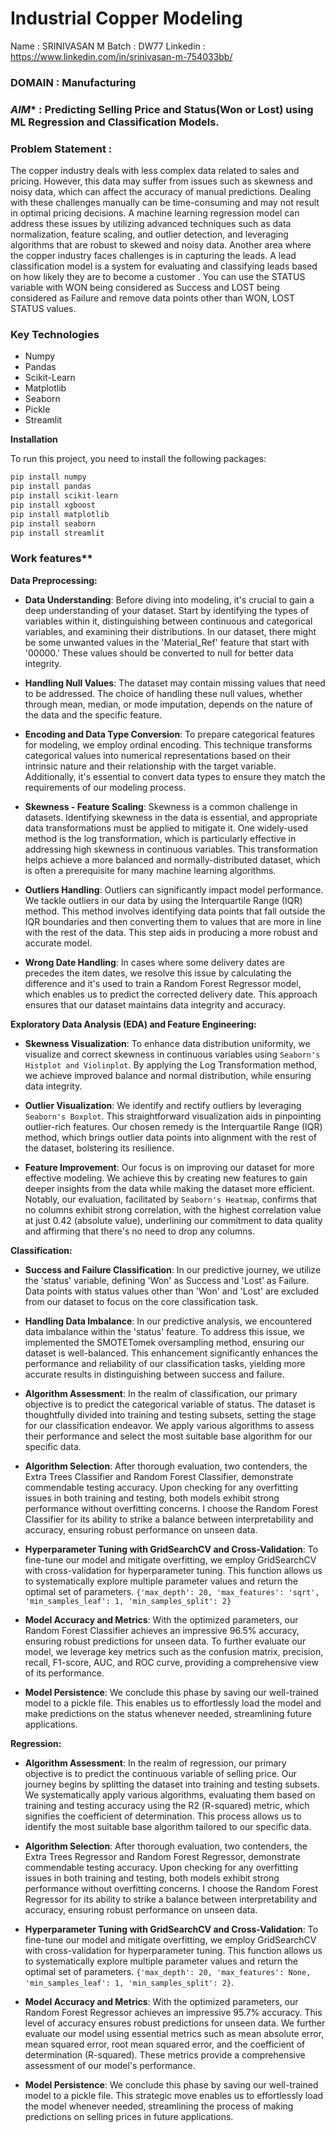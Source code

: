 # Industrial Copper Modeling
Name : SRINIVASAN M
Batch : DW77
Linkedin : https://www.linkedin.com/in/srinivasan-m-754033bb/
### **DOMAIN** : **Manufacturing**
### *AIM** : **Predicting Selling Price and Status(Won or Lost) using ML Regression and Classification Models.**

### **Problem Statement :**
  The copper industry deals with less complex data related to sales and pricing. However, this data may suffer from issues such as skewness and noisy data, which can affect the accuracy of manual predictions. Dealing with these challenges manually can be time-consuming and may not result in optimal pricing decisions. A machine learning regression model can address these issues by utilizing advanced techniques such as data normalization, feature scaling, and outlier detection, and leveraging algorithms that are robust to skewed and noisy data. 
  Another area where the copper industry faces challenges is in capturing the leads. A lead classification model is a system for evaluating and classifying leads based on how likely they are to become a customer . You can use the STATUS variable with WON being considered as Success and LOST being considered as Failure and remove data points other than WON, LOST STATUS values.
  
### Key Technologies 
- Numpy
- Pandas
- Scikit-Learn
- Matplotlib
- Seaborn
- Pickle
- Streamlit

**Installation**

To run this project, you need to install the following packages:

```python
pip install numpy
pip install pandas
pip install scikit-learn
pip install xgboost
pip install matplotlib
pip install seaborn
pip install streamlit
```

### Work features**

**Data Preprocessing:**

- **Data Understanding**: Before diving into modeling, it's crucial to gain a deep understanding of your dataset. Start by identifying the types of variables within it, distinguishing between continuous and categorical variables, and examining their distributions. In our dataset, there might be some unwanted values in the 'Material_Ref' feature that start with '00000.' These values should be converted to null for better data integrity.

- **Handling Null Values**: The dataset may contain missing values that need to be addressed. The choice of handling these null values, whether through mean, median, or mode imputation, depends on the nature of the data and the specific feature.

- **Encoding and Data Type Conversion**: To prepare categorical features for modeling, we employ ordinal encoding. This technique transforms categorical values into numerical representations based on their intrinsic nature and their relationship with the target variable. Additionally, it's essential to convert data types to ensure they match the requirements of our modeling process.

- **Skewness - Feature Scaling**: Skewness is a common challenge in datasets. Identifying skewness in the data is essential, and appropriate data transformations must be applied to mitigate it. One widely-used method is the log transformation, which is particularly effective in addressing high skewness in continuous variables. This transformation helps achieve a more balanced and normally-distributed dataset, which is often a prerequisite for many machine learning algorithms.

- **Outliers Handling**: Outliers can significantly impact model performance. We tackle outliers in our data by using the Interquartile Range (IQR) method. This method involves identifying data points that fall outside the IQR boundaries and then converting them to values that are more in line with the rest of the data. This step aids in producing a more robust and accurate model.

- **Wrong Date Handling**: In cases where some delivery dates are precedes the item dates, we resolve this issue by calculating the difference and it's used to train a Random Forest Regressor model, which enables us to predict the corrected delivery date. This approach ensures that our dataset maintains data integrity and accuracy.


**Exploratory Data Analysis (EDA) and Feature Engineering:**

- **Skewness Visualization**: To enhance data distribution uniformity, we visualize and correct skewness in continuous variables using `Seaborn's Histplot and Violinplot`. By applying the Log Transformation method, we achieve improved balance and normal distribution, while ensuring data integrity.

- **Outlier Visualization**: We identify and rectify outliers by leveraging `Seaborn's Boxplot`. This straightforward visualization aids in pinpointing outlier-rich features. Our chosen remedy is the Interquartile Range (IQR) method, which brings outlier data points into alignment with the rest of the dataset, bolstering its resilience.

- **Feature Improvement**: Our focus is on improving our dataset for more effective modeling. We achieve this by creating new features to gain deeper insights from the data while making the dataset more efficient. Notably, our evaluation, facilitated by `Seaborn's Heatmap`, confirms that no columns exhibit strong correlation, with the highest correlation value at just 0.42 (absolute value), underlining our commitment to data quality and affirming that there's no need to drop any columns.


**Classification:**

- **Success and Failure Classification**: In our predictive journey, we utilize the 'status' variable, defining 'Won' as Success and 'Lost' as Failure. Data points with status values other than 'Won' and 'Lost' are excluded from our dataset to focus on the core classification task.

- **Handling Data Imbalance**: In our predictive analysis, we encountered data imbalance within the 'status' feature. To address this issue, we implemented the SMOTETomek oversampling method, ensuring our dataset is well-balanced. This enhancement significantly enhances the performance and reliability of our classification tasks, yielding more accurate results in distinguishing between success and failure.

- **Algorithm Assessment**: In the realm of classification, our primary objective is to predict the categorical variable of status. The dataset is thoughtfully divided into training and testing subsets, setting the stage for our classification endeavor. We apply various algorithms to assess their performance and select the most suitable base algorithm for our specific data.

- **Algorithm Selection**: After thorough evaluation, two contenders, the Extra Trees Classifier and Random Forest Classifier, demonstrate commendable testing accuracy. Upon checking for any overfitting issues in both training and testing, both models exhibit strong performance without overfitting concerns. I choose the Random Forest Classifier for its ability to strike a balance between interpretability and accuracy, ensuring robust performance on unseen data.

- **Hyperparameter Tuning with GridSearchCV and Cross-Validation**: To fine-tune our model and mitigate overfitting, we employ GridSearchCV with cross-validation for hyperparameter tuning. This function allows us to systematically explore multiple parameter values and return the optimal set of parameters. 
`{'max_depth': 20, 'max_features': 'sqrt', 'min_samples_leaf': 1, 'min_samples_split': 2}`

- **Model Accuracy and Metrics**: With the optimized parameters, our Random Forest Classifier achieves an impressive 96.5% accuracy, ensuring robust predictions for unseen data. To further evaluate our model, we leverage key metrics such as the confusion matrix, precision, recall, F1-score, AUC, and ROC curve, providing a comprehensive view of its performance.

- **Model Persistence**: We conclude this phase by saving our well-trained model to a pickle file. This enables us to effortlessly load the model and make predictions on the status whenever needed, streamlining future applications.


**Regression:**

- **Algorithm Assessment**: In the realm of regression, our primary objective is to predict the continuous variable of selling price. Our journey begins by splitting the dataset into training and testing subsets. We systematically apply various algorithms, evaluating them based on training and testing accuracy using the R2 (R-squared) metric, which signifies the coefficient of determination. This process allows us to identify the most suitable base algorithm tailored to our specific data.

- **Algorithm Selection**: After thorough evaluation, two contenders, the Extra Trees Regressor and Random Forest Regressor, demonstrate commendable testing accuracy. Upon checking for any overfitting issues in both training and testing, both models exhibit strong performance without overfitting concerns. I choose the Random Forest Regressor for its ability to strike a balance between interpretability and accuracy, ensuring robust performance on unseen data.

- **Hyperparameter Tuning with GridSearchCV and Cross-Validation**: To fine-tune our model and mitigate overfitting, we employ GridSearchCV with cross-validation for hyperparameter tuning. This function allows us to systematically explore multiple parameter values and return the optimal set of parameters.
`{'max_depth': 20, 'max_features': None, 'min_samples_leaf': 1, 'min_samples_split': 2}`.

- **Model Accuracy and Metrics**: With the optimized parameters, our Random Forest Regressor achieves an impressive 95.7% accuracy. This level of accuracy ensures robust predictions for unseen data. We further evaluate our model using essential metrics such as mean absolute error, mean squared error, root mean squared error, and the coefficient of determination (R-squared). These metrics provide a comprehensive assessment of our model's performance.

- **Model Persistence**: We conclude this phase by saving our well-trained model to a pickle file. This strategic move enables us to effortlessly load the model whenever needed, streamlining the process of making predictions on selling prices in future applications.

